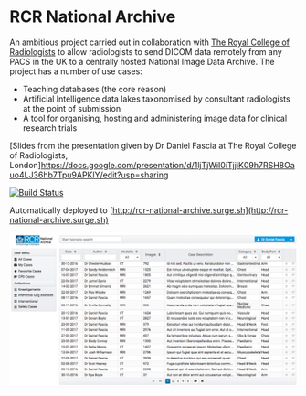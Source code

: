 # RCR National Archive 

An ambitious project carried out in collaboration with [The Royal College of Radiologists](www.rcr.ac.uk) to allow radiologists to send DICOM data remotely from any PACS in the UK to a centrally hosted National Image Data Archive. The project has a number of use cases:

* Teaching databases (the core reason)
* Artificial Intelligence data lakes taxonomised by consultant radiologists at the point of submission
* A tool for organising, hosting and administering image data for clinical research trials

[Slides from the presentation given by Dr Daniel Fascia at The Royal College of Radiologists, London]https://docs.google.com/presentation/d/1ljTjWiI0iTjjiK09h7RSH8Oauo4LJ36hb7Tpu9APKlY/edit?usp=sharing

[![Build Status](https://travis-ci.org/Healthflow/rcr-national-archive.svg?branch=master)](https://travis-ci.org/Healthflow/rcr-national-archive)

Automatically deployed to [http://rcr-national-archive.surge.sh](http://rcr-national-archive.surge.sh)

![The RCR National Archive working wireframe](https://github.com/Healthflow/rcr-national-archive/blob/master/screenshot.png "The Royal College of Radiologists National Archive working frontend Wireframe")
